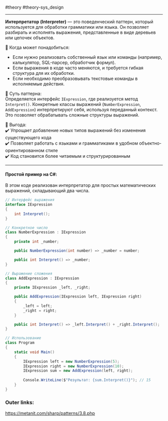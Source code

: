 #theory #theory-sys_design
 
---
**Интерпретатор (Interpreter)** — это поведенческий паттерн, который используется для обработки грамматики или языка. Он позволяет разбирать и исполнять выражения, представленные в виде деревьев или цепочек объектов.

📌 Когда может понадобиться:  
- Если нужно реализовать собственный язык или команды (например, калькулятор, SQL-парсер, обработчик формул).  
- Если выражения в коде часто меняются, и требуется гибкая структура для их обработки.  
- Если необходимо преобразовывать текстовые команды в исполняемые действия.

📌 Суть паттерна:  
Определяется интерфейс `IExpression`, где реализуется метод `Interpret()`. Конкретные классы выражений (`NumberExpression`, `AddExpression`) интерпретируют себя, используя переданный контекст. Это позволяет обрабатывать сложные структуры выражений.

📌 Выгода:  
✔️ Упрощает добавление новых типов выражений без изменения существующего кода  
✔️ Позволяет работать с языками и грамматиками в удобном объектно-ориентированном стиле  
✔️ Код становится более читаемым и структурированным  

---
#### Простой пример на C#:
В этом коде реализован интерпретатор для простых математических выражений, складывающий два числа.

```csharp
// Интерфейс выражения
interface IExpression
{
    int Interpret();
}

// Конкретное число
class NumberExpression : IExpression
{
    private int _number;

    public NumberExpression(int number) => _number = number;

    public int Interpret() => _number;
}

// Выражение сложения
class AddExpression : IExpression
{
    private IExpression _left, _right;

    public AddExpression(IExpression left, IExpression right)
    {
        _left = left;
        _right = right;
    }

    public int Interpret() => _left.Interpret() + _right.Interpret();
}

// Использование
class Program
{
    static void Main()
    {
        IExpression left = new NumberExpression(5);
        IExpression right = new NumberExpression(10);
        IExpression sum = new AddExpression(left, right);
        
        Console.WriteLine($"Результат: {sum.Interpret()}"); // 15
    }
}
````

### Outer links:
https://metanit.com/sharp/patterns/3.8.php